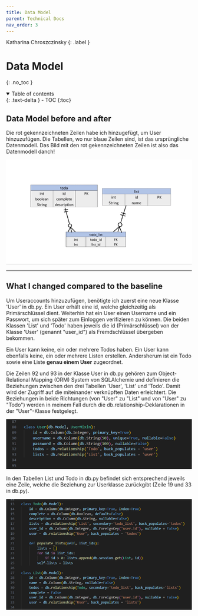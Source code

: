 ```yaml
---
title: Data Model
parent: Technical Docs
nav_order: 3
---
```


Katharina Chroszczinsky
{: .label }

# Data Model
{: .no_toc }

<details open markdown="block">
  <summary>
    Table of contents
  </summary>
  {: .text-delta }
- TOC
{:toc}
</details>

## Data Model before and after

Die rot gekennzeichneten Zeilen habe ich hinzugefügt, um User hinzuzufügen.
Die Tabellen, wo nur blaue Zeilen sind, ist das ursprüngliche Datenmodell.
Das Bild mit den rot gekennzeichneten Zeilen ist also das Datenmodell danch!

![ERM](<../images/ERM richtig (1).gif>)

---

## What I changed compared to the baseline

Um Useraccounts hinzuzufügen, benötigte ich zuerst eine neue Klasse 'User' in db.py. Ein User erhält eine id, welche gleichzeitig als Primärschlüssel dient. Weiterhin hat ein User einen Username und ein Passwort, um sich später zum Einloggen verifizieren zu können. Die beiden Klassen 'List' und 'Todo' haben jeweils die id (Primärschlüssel) von der Klasse 'User' (genannt "user_id") als Fremdschlüssel übergeben bekommen.

Ein User kann keine, ein oder mehrere Todos haben. Ein User kann ebenfalls keine, ein oder mehrere Listen erstellen.
Andersherum ist ein Todo sowie eine Liste **genau einem User** zugeordnet.


Die Zeilen 92 und 93 in der Klasse User in db.py gehören zum Object-Relational Mapping (ORM) System von SQLAlchemie und definieren die Beziehungen zwischen den drei Tabellen 'User', 'List' und 'Todo'. 
Damit wird der Zugriff auf die miteinander verknüpften Daten erleichtert. 
Die Beziehungen in beide Richtungen (von "User" zu "List" und von "User" zu "Todo") werden in meinem Fall durch die db.relationship-Deklarationen in der "User"-Klasse festgelegt. 

![Code db.py](<../images/Screenshot 2023-10-26 131626.png>)

In den Tabellen List und Todo in db.py befindet sich entsprechend jeweils eine Zeile, welche die Beziehung zur Userklasse zurückgibt (Zeile 19 und 33 in db.py).

![db.py List und Todo](<../images/Screenshot 2023-10-26 133744.png>)